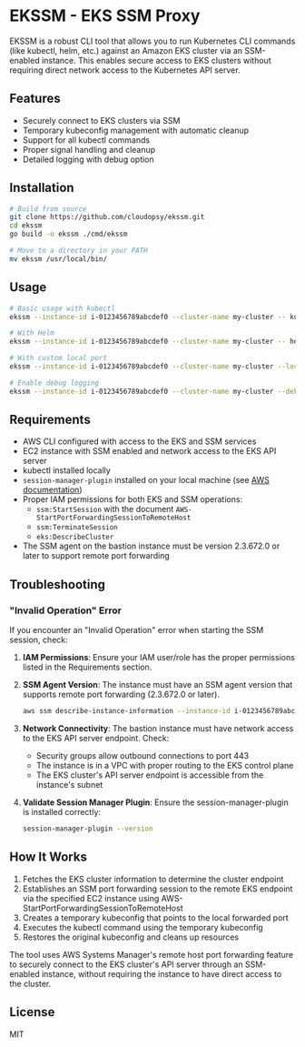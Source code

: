 # EKSSM - EKS SSM Proxy

EKSSM is a robust CLI tool that allows you to run Kubernetes CLI commands (like kubectl, helm, etc.) against an Amazon EKS cluster via an SSM-enabled instance. This enables secure access to EKS clusters without requiring direct network access to the Kubernetes API server.

## Features

- Securely connect to EKS clusters via SSM
- Temporary kubeconfig management with automatic cleanup
- Support for all kubectl commands
- Proper signal handling and cleanup
- Detailed logging with debug option

## Installation

```bash
# Build from source
git clone https://github.com/cloudopsy/ekssm.git
cd ekssm
go build -o ekssm ./cmd/ekssm

# Move to a directory in your PATH
mv ekssm /usr/local/bin/
```

## Usage

```bash
# Basic usage with kubectl
ekssm --instance-id i-0123456789abcdef0 --cluster-name my-cluster -- kubectl get pods

# With Helm
ekssm --instance-id i-0123456789abcdef0 --cluster-name my-cluster -- helm list

# With custom local port
ekssm --instance-id i-0123456789abcdef0 --cluster-name my-cluster --local-port 8443 -- kubectl get nodes

# Enable debug logging
ekssm --instance-id i-0123456789abcdef0 --cluster-name my-cluster --debug -- kubectl get pods -A
```

## Requirements

- AWS CLI configured with access to the EKS and SSM services
- EC2 instance with SSM enabled and network access to the EKS API server
- kubectl installed locally
- `session-manager-plugin` installed on your local machine (see [AWS documentation](https://docs.aws.amazon.com/systems-manager/latest/userguide/session-manager-working-with-install-plugin.html))
- Proper IAM permissions for both EKS and SSM operations:
  - `ssm:StartSession` with the document `AWS-StartPortForwardingSessionToRemoteHost`
  - `ssm:TerminateSession`
  - `eks:DescribeCluster`
- The SSM agent on the bastion instance must be version 2.3.672.0 or later to support remote port forwarding

## Troubleshooting

### "Invalid Operation" Error

If you encounter an "Invalid Operation" error when starting the SSM session, check:

1. **IAM Permissions**: Ensure your IAM user/role has the proper permissions listed in the Requirements section.

2. **SSM Agent Version**: The instance must have an SSM agent version that supports remote port forwarding (2.3.672.0 or later).
   ```bash
   aws ssm describe-instance-information --instance-id i-0123456789abcdef0 --query "InstanceInformationList[0].AgentVersion"
   ```

3. **Network Connectivity**: The bastion instance must have network access to the EKS API server endpoint. Check:
   - Security groups allow outbound connections to port 443
   - The instance is in a VPC with proper routing to the EKS control plane
   - The EKS cluster's API server endpoint is accessible from the instance's subnet

4. **Validate Session Manager Plugin**: Ensure the session-manager-plugin is installed correctly:
   ```bash
   session-manager-plugin --version
   ```

## How It Works

1. Fetches the EKS cluster information to determine the cluster endpoint
2. Establishes an SSM port forwarding session to the remote EKS endpoint via the specified EC2 instance using AWS-StartPortForwardingSessionToRemoteHost
3. Creates a temporary kubeconfig that points to the local forwarded port
4. Executes the kubectl command using the temporary kubeconfig
5. Restores the original kubeconfig and cleans up resources

The tool uses AWS Systems Manager's remote host port forwarding feature to securely connect to the EKS cluster's API server through an SSM-enabled instance, without requiring the instance to have direct access to the cluster.

## License

MIT
